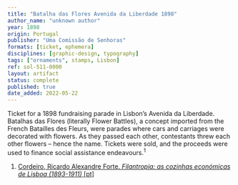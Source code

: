 ```yaml
---
title: "Batalha das Flores Avenida da Liberdade 1898"
author_name: "unknown author"
year: 1898
origin: Portugal
publisher: "Uma Comissão de Senhoras"
formats: [ticket, ephemera]
disciplines: [graphic-design, typography]
tags: ["ornaments", stamps, Lisbon]
ref: sol-511-0000
layout: artifact
status: complete
published: true
date_added: 2022-05-22
---
```


Ticket for a 1898 fundraising parade in Lisbon’s Avenida da Liberdade. Batalhas das Flores (literally Flower Battles), a concept imported from the French Batailles des Fleurs, were parades where cars and carriages were decorated with flowers. As they passed each other, contestants threw each other flowers – hence the name. Tickets were sold, and the proceeds were used to finance social assistance endeavours.<sup>1</sup>

<ol class="footnotes">
<li><a class="fn-link" href="https://1library.org/article/a-batalha-de-flores-na-avenida-da-liberdade.yd2p66gq">Cordeiro, Ricardo Alexandre Forte. <cite>Filantropia: as cozinhas económicas de Lisboa (1893-1911)</cite> [pt]</a></li>
</ol>
